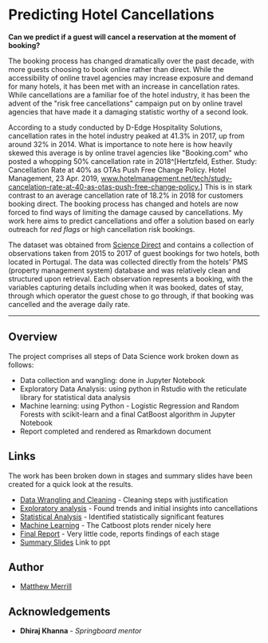 # Predicting Hotel Cancellations

**Can we predict if a guest will cancel a reservation at the moment of booking?**

The booking process has changed dramatically over the past decade, with more guests choosing to book online rather than direct. While the accessibility of online travel agencies may increase exposure and demand for many hotels, it has been met with an increase in cancellation rates. While cancellations are a familiar foe of the hotel industry, it has been the advent of the "risk free cancellations" campaign put on by online travel agencies that have made it a damaging statistic worthy of a second look. 

According to a study conducted by D-Edge Hospitality Solutions, cancellation rates in the hotel industry peaked at 41.3% in 2017, up from around 32% in 2014. What is importance to note here is how heavily skewed this average is by online travel agencies like "Booking.com" who posted a whopping 50% cancellation rate in 2018^[Hertzfeld, Esther. Study: Cancellation Rate at 40% as OTAs Push Free Change Policy. Hotel Management, 23 Apr. 2019, www.hotelmanagement.net/tech/study-cancelation-rate-at-40-as-otas-push-free-change-policy.] This is in stark contrast to an average cancellation rate of 18.2% in 2018 for customers booking direct. The booking process has changed and hotels are now forced to find ways of limiting the damage caused by cancellations. My work here aims to predict cancellations and offer a solution based on early outreach for *red flags* or high cancellation risk bookings. 

The dataset was obtained from [Science Direct](https://www.sciencedirect.com) and contains a collection of observations taken from 2015 to 2017 of guest bookings for two hotels, both located in Portugal. The data was collected directly from the hotels’ PMS (property management system) database and was relatively clean and structured upon retrieval. Each observation represents a booking, with the variables capturing details including when it was booked, dates of stay, through which operator the guest chose to go through, if that booking was cancelled and the average daily rate.

-------------------

## Overview

The project comprises all steps of Data Science work broken down as follows:

* Data collection and wangling: done in Jupyter Notebook
* Exploratory Data Analysis: using python in Rstudio with the reticulate library for statistical data analysis
* Machine learning: using Python - Logistic Regression and Random Forests with scikit-learn and a final CatBoost algorithm in Jupyter Notebook
* Report completed and rendered as Rmarkdown document

## Links

The work has been broken down in stages and summary slides have been created for a quick look at the results.

* [Data Wrangling and Cleaning](https://github.com/merrillm1/Predicting_Hotel_Cancellations/blob/master/Jupyter_Notebooks/Data_Wrangling_and_Cleaning_Steps.ipynb) - Cleaning steps with justification
* [Exploratory analysis](https://github.com/merrillm1/Predicting_Hotel_Cancellations/blob/master/Jupyter_Notebooks/Exploratory_data_analysis.ipynb) - Found trends and initial insights into cancellations
* [Statistical Analysis](https://github.com/merrillm1/Predicting_Hotel_Cancellations/blob/master/Jupyter_Notebooks/Statistical_Analysis.ipynb) - Identified statistically significant features
* [Machine Learning](https://github.com/merrillm1/Predicting_Hotel_Cancellations/blob/master/Jupyter_Notebooks/Machine%20Learning.ipynb) - The Catboost plots render nicely here
* [Final Report](https://github.com/merrillm1/Predicting_Hotel_Cancellations/blob/master/Milestone.md) - Very little code, reports findings of each stage
* [Summary Slides](https://www.slideshare.net/MatthewMerrill14/predicting-hotel-booking-cancellations-238388419) Link to ppt

## Author

* [Matthew Merrill](https://www.linkedin.com/in/matthew-merrill-246a1b55/)

## Acknowledgements

* **Dhiraj Khanna** - *Springboard mentor* 
